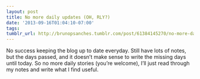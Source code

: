 ```yaml
---
layout: post
title: No more daily updates (OH, RLY?)
date: '2013-09-16T01:04:10-07:00'
tags: 
tumblr_url: http://brunopsanches.tumblr.com/post/61384145270/no-more-daily-updates-oh-rly
---
```

<p>No success keeping the blog up to date everyday. Still have lots of notes, but the days passed, and it doesn&#8217;t make sense to write the missing days until today. So no more daily stories (you&#8217;re welcome), I&#8217;ll just read through my notes and write what I find useful.</p>
